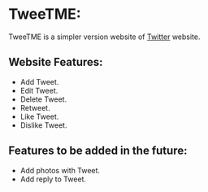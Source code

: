 # TweeTME:
TweeTME is a simpler version website of [Twitter](https://twitter.com/) website.  

## Website Features:
- Add Tweet.
- Edit Tweet.
- Delete Tweet.
- Retweet.
- Like Tweet.
- Dislike Tweet.

## Features to be added in the future:
- Add photos with Tweet.
- Add reply to Tweet.


